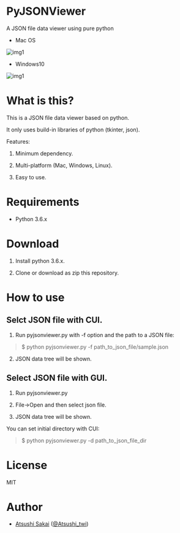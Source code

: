# PyJSONViewer
A JSON file data viewer using pure python

- Mac OS

![img1](https://github.com/AtsushiSakai/PyJSONViewer/raw/master/img/mac.png)

- Windows10

![img1](https://github.com/AtsushiSakai/PyJSONViewer/raw/master/img/windows.png)

# What is this?

This is a JSON file data viewer based on python.

It only uses build-in libraries of python (tkinter, json).

Features:

1. Minimum dependency. 

2. Multi-platform (Mac, Windows, Linux).

3. Easy to use.


# Requirements

- Python 3.6.x

# Download

1. Install python 3.6.x.

2. Clone or download as zip this repository. 

# How to use

## Selct JSON file with CUI.

1. Run pyjsonviewer.py with -f option and the path to a JSON file:

> $ python pyjsonviewer.py -f path\_to\_json\_file/sample.json

2. JSON data tree will be shown.

## Select JSON file with GUI.

1. Run pyjsonviewer.py

2. File-\>Open and then select json file.

3. JSON data tree will be shown.

You can set initial directory with CUI:

> $ python pyjsonviewer.py -d path\_to\_json\_file\_dir

# License 

MIT

# Author

- [Atsushi Sakai](https://github.com/AtsushiSakai/) ([@Atsushi_twi](https://twitter.com/Atsushi_twi))





